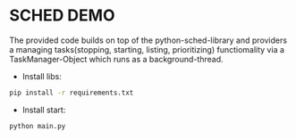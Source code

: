 # SCHED DEMO


The provided code builds on top of the python-sched-library and providers a managing tasks(stopping, starting, listing, prioritizing) functiomality via a TaskManager-Object which runs as a background-thread.

* Install libs: 

```bash
pip install -r requirements.txt
```

* Install start: 

```bash
python main.py
```